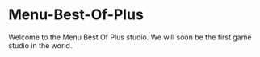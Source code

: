 # Menu-Best-Of-Plus
Welcome to the Menu Best Of Plus studio. We will soon be the first game studio in the world.
